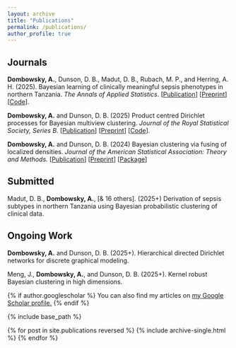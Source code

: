 ```yaml
---
layout: archive
title: "Publications"
permalink: /publications/
author_profile: true
---
```


## Journals

**Dombowsky, A.**, Dunson, D. B., Madut, D. B., Rubach, M. P., and Herring,  A. H. (2025). Bayesian learning of clinically meaningful sepsis phenotypes in northern Tanzania. *The Annals of Applied Statistics*. [[Publication](https://projecteuclid.org/journals/annals-of-applied-statistics/volume-19/issue-3/Bayesian-learning-of-clinically-meaningful-sepsis-phenotypes-in-northern-Tanzania/10.1214/25-AOAS2045.short)] [[Preprint](https://arxiv.org/abs/2405.01746)] [[Code](https://github.com/adombowsky/CLAMR)].

**Dombowsky, A.** and Dunson, D. B. (2025) Product centred Dirichlet processes for Bayesian multiview clustering. *Journal of the Royal Statistical Society, Series B*. [[Publication](https://academic.oup.com/jrsssb/advance-article/doi/10.1093/jrsssb/qkaf021/8123289)] [[Preprint](https://arxiv.org/abs/2312.05365)] [[Code](https://github.com/adombowsky/clic)].

**Dombowsky, A.** and Dunson, D. B. (2024) Bayesian clustering via fusing of localized densities. *Journal of the American Statistical Association: Theory and Methods.* [[Publication](https://www.tandfonline.com/doi/full/10.1080/01621459.2024.2427935)] [[Preprint](https://arxiv.org/abs/2304.00074)] [[Package](https://github.com/adombowsky/FOLD)]

## Submitted
Madut, D. B., **Dombowsky, A.**, [& 16 others]. (2025+) Derivation of sepsis subtypes in northern Tanzania using Bayesian probabilistic clustering of clinical data.

## Ongoing Work
**Dombowsky, A.** and Dunson, D. B. (2025+). Hierarchical directed Dirichlet networks for discrete graphical modeling.

Meng, J., **Dombowsky, A.**, and Dunson, D. B. (2025+). Kernel robust Bayesian clustering in high dimensions.



{% if author.googlescholar %}
  You can also find my articles on <u><a href="{{author.googlescholar}}">my Google Scholar profile</a>.</u>
{% endif %}

{% include base_path %}

{% for post in site.publications reversed %}
  {% include archive-single.html %}
{% endfor %}
